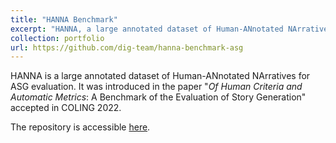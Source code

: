 ```yaml
---
title: "HANNA Benchmark"
excerpt: "HANNA, a large annotated dataset of Human-ANnotated NArratives for ASG evaluation."
collection: portfolio
url: https://github.com/dig-team/hanna-benchmark-asg
---
```


HANNA is a large annotated dataset of Human-ANnotated NArratives for ASG evaluation. It was introduced in the paper "*Of Human Criteria and Automatic Metrics*: A Benchmark of the Evaluation of Story Generation" accepted in COLING 2022.

The repository is accessible [here](https://github.com/dig-team/hanna-benchmark-asg).
